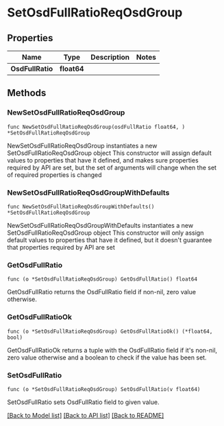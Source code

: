 # SetOsdFullRatioReqOsdGroup

## Properties

Name | Type | Description | Notes
------------ | ------------- | ------------- | -------------
**OsdFullRatio** | **float64** |  | 

## Methods

### NewSetOsdFullRatioReqOsdGroup

`func NewSetOsdFullRatioReqOsdGroup(osdFullRatio float64, ) *SetOsdFullRatioReqOsdGroup`

NewSetOsdFullRatioReqOsdGroup instantiates a new SetOsdFullRatioReqOsdGroup object
This constructor will assign default values to properties that have it defined,
and makes sure properties required by API are set, but the set of arguments
will change when the set of required properties is changed

### NewSetOsdFullRatioReqOsdGroupWithDefaults

`func NewSetOsdFullRatioReqOsdGroupWithDefaults() *SetOsdFullRatioReqOsdGroup`

NewSetOsdFullRatioReqOsdGroupWithDefaults instantiates a new SetOsdFullRatioReqOsdGroup object
This constructor will only assign default values to properties that have it defined,
but it doesn't guarantee that properties required by API are set

### GetOsdFullRatio

`func (o *SetOsdFullRatioReqOsdGroup) GetOsdFullRatio() float64`

GetOsdFullRatio returns the OsdFullRatio field if non-nil, zero value otherwise.

### GetOsdFullRatioOk

`func (o *SetOsdFullRatioReqOsdGroup) GetOsdFullRatioOk() (*float64, bool)`

GetOsdFullRatioOk returns a tuple with the OsdFullRatio field if it's non-nil, zero value otherwise
and a boolean to check if the value has been set.

### SetOsdFullRatio

`func (o *SetOsdFullRatioReqOsdGroup) SetOsdFullRatio(v float64)`

SetOsdFullRatio sets OsdFullRatio field to given value.



[[Back to Model list]](../README.md#documentation-for-models) [[Back to API list]](../README.md#documentation-for-api-endpoints) [[Back to README]](../README.md)


